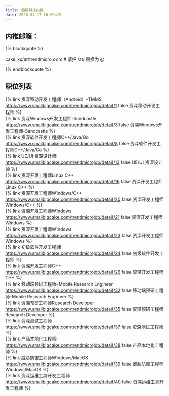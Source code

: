 ```yaml
---
title: 趋势科技内推
date: 2020-04-17 16:09:01
---
```

## 内推邮箱：
{% blockquote %}  

cake_xu/at/trendmicro.com # 请把 /at/ 替换为 @

{% endblockquote %}


## 职位列表

{% link 资深移动开发工程师（Android）-TMMS https://www.smallbigcake.com/trendmicrojob/detail/1 false 资深移动开发工程师 %}<br>
{% link 资深Windows开发工程师-Sandcastle https://www.smallbigcake.com/trendmicrojob/detail/3 false 资深Windows开发工程师-Sandcastle %}<br>
{% link 资深软件开发工程师C++/Java/Go https://www.smallbigcake.com/trendmicrojob/detail/8 false 资深软件开发工程师C++/Java/Go %}<br>
{% link UE/UI 资深设计师 https://www.smallbigcake.com/trendmicrojob/detail/13 false UE/UI 资深设计师 %}<br>
{% link 资深开发工程师Linux C++ https://www.smallbigcake.com/trendmicrojob/detail/16 false 资深开发工程师Linux C++ %}<br>
{% link 资深开发工程师Windows/C++ https://www.smallbigcake.com/trendmicrojob/detail/20 false 资深开发工程师Windows/C++ %}<br>
{% link 资深开发工程师Windows https://www.smallbigcake.com/trendmicrojob/detail/21 false 资深开发工程师Windows %}<br>
{% link 资深开发工程师Windows https://www.smallbigcake.com/trendmicrojob/detail/23 false 资深开发工程师Windows %}<br>
{% link 初级软件开发工程师 https://www.smallbigcake.com/trendmicrojob/detail/24 false 初级软件开发工程师 %}<br>
{% link 资深开发工程师C++ https://www.smallbigcake.com/trendmicrojob/detail/26 false 资深开发工程师C++ %}<br>
{% link 移动端预研工程师-Mobile Research Engineer https://www.smallbigcake.com/trendmicrojob/detail/32 false 移动端预研工程师-Mobile Research Engineer %}<br>
{% link 资深预研工程师Research Developer https://www.smallbigcake.com/trendmicrojob/detail/35 false 资深预研工程师Research Developer %}<br>
{% link 资深测试工程师 https://www.smallbigcake.com/trendmicrojob/detail/37 false 资深测试工程师 %}<br>
{% link 产品本地化工程师 https://www.smallbigcake.com/trendmicrojob/detail/38 false 产品本地化工程师 %}<br>
{% link 威胁防御工程师Windows/MacOS https://www.smallbigcake.com/trendmicrojob/detail/39 false 威胁防御工程师Windows/MacOS %}<br>
{% link 资深运维工具开发工程师 https://www.smallbigcake.com/trendmicrojob/detail/40 false 资深运维工具开发工程师 %}
